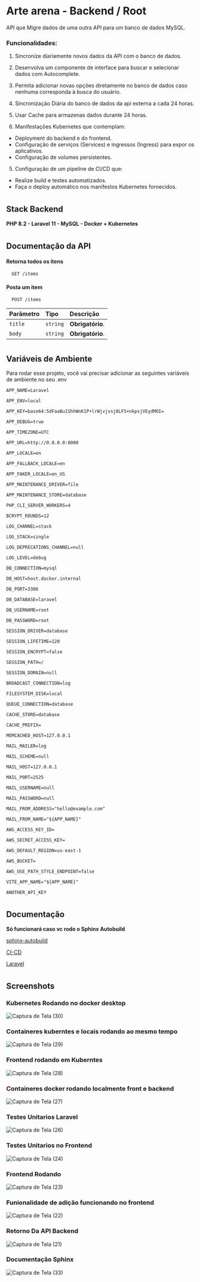 
# Arte arena - Backend / Root

API que Migre dados de uma outra API para um banco de dados MySQL.

### Funcionalidades:

1. Sincronize diariamente novos dados da API com o banco de dados.

2. Desenvolva um componente de interface para buscar e selecionar dados com Autocomplete.

3. Permita adicionar novas opções diretamente no banco de dados caso nenhuma corresponda à busca do usuário.

4. Sincronização Diária do banco de dados da api externa a cada 24 horas.

5. Usar Cache para armazenas dados durante 24 horas.

6. Manifestações Kubernetes que contemplam:
- Deployment do backend e do frontend.  
- Configuração de serviços (Services) e ingressos (Ingress) para expor os aplicativos. 
- Configuração de volumes persistentes.

5. Configuração de um pipeline de CI/CD que:
- Realize build e testes automatizados.
- Faça o deploy automático nos manifestos Kubernetes fornecidos.

#

## Stack Backend 

**PHP 8.2 - Laravel 11 - MySQL - Docker + Kubernetes**

#

## Documentação da API

#### Retorna todos os itens

```http
  GET /items
```

#### Posta um item

```http
  POST /items
```

| Parâmetro   | Tipo       | Descrição                                   |
| :---------- | :--------- | :------------------------------------------ |
| `title`      | `string` | **Obrigatório**.|
| `body`      | `string` | **Obrigatório**. |

#

## Variáveis de Ambiente

Para rodar esse projeto, você vai precisar adicionar as seguintes variáveis de ambiente no seu .env

`APP_NAME=Laravel`

`APP_ENV=local`

`APP_KEY=base64:5dFaaBu1ShhWnK1P+lrWjvjvsj8LF5+nkpsjVEydMOI=`

`APP_DEBUG=true`

`APP_TIMEZONE=UTC`

`APP_URL=http://0.0.0.0:8000`

`APP_LOCALE=en`

`APP_FALLBACK_LOCALE=en`

`APP_FAKER_LOCALE=en_US`

`APP_MAINTENANCE_DRIVER=file`

`APP_MAINTENANCE_STORE=database`

`PHP_CLI_SERVER_WORKERS=4`

`BCRYPT_ROUNDS=12`

`LOG_CHANNEL=stack`

`LOG_STACK=single`

`LOG_DEPRECATIONS_CHANNEL=null`

`LOG_LEVEL=debug`

`DB_CONNECTION=mysql`

`DB_HOST=host.docker.internal`

`DB_PORT=3306`

`DB_DATABASE=laravel`

`DB_USERNAME=root`

`DB_PASSWORD=root`

`SESSION_DRIVER=database`

`SESSION_LIFETIME=120`

`SESSION_ENCRYPT=false`

`SESSION_PATH=/`

`SESSION_DOMAIN=null`

`BROADCAST_CONNECTION=log`

`FILESYSTEM_DISK=local`

`QUEUE_CONNECTION=database`

`CACHE_STORE=database`

`CACHE_PREFIX=`

`MEMCACHED_HOST=127.0.0.1`

`MAIL_MAILER=log`

`MAIL_SCHEME=null`

`MAIL_HOST=127.0.0.1`

`MAIL_PORT=2525`

`MAIL_USERNAME=null`

`MAIL_PASSWORD=null`

`MAIL_FROM_ADDRESS="hello@example.com"`

`MAIL_FROM_NAME="${APP_NAME}"`

`AWS_ACCESS_KEY_ID=`

`AWS_SECRET_ACCESS_KEY=`

`AWS_DEFAULT_REGION=us-east-1`

`AWS_BUCKET=`

`AWS_USE_PATH_STYLE_ENDPOINT=false`

`VITE_APP_NAME="${APP_NAME}"`

`ANOTHER_API_KEY`

#

## Documentação

**Só funcionará caso vc rode o Sphinx Autobuild** 

[sphinx-autobuild](http://127.0.0.1:8000)

[CI-CD](http://127.0.0.1:8000/ci-cd.html#)

[Laravel](http://127.0.0.1:8000/laravel.html#)

#

## Screenshots

### Kubernetes Rodando no docker desktop
![Captura de Tela (30)](https://github.com/user-attachments/assets/d1aa33bd-c08b-4808-913f-dae959c150e1)

### Containeres kuberntes e locais rodando ao mesmo tempo
![Captura de Tela (29)](https://github.com/user-attachments/assets/89c8cc00-002a-4a75-9c45-c60b211edd0a)

### Frontend rodando em Kuberntes
![Captura de Tela (28)](https://github.com/user-attachments/assets/d67ee17c-9ffe-4df9-afa9-0c7e94b63069)

### Containeres docker rodando localmente front e backend
![Captura de Tela (27)](https://github.com/user-attachments/assets/6e9ea747-8053-4785-8ed3-5234e0e2973e)

### Testes Unitarios Laravel
![Captura de Tela (26)](https://github.com/user-attachments/assets/a2ccf7d6-5c15-44c2-abc4-73e0d75a8571)

### Testes Unitarios no Frontend
![Captura de Tela (24)](https://github.com/user-attachments/assets/17864567-f41b-4ecd-9a09-fcf2d13b4dca)

### Frontend Rodando
![Captura de Tela (23)](https://github.com/user-attachments/assets/a1f83dc0-930d-4265-ba41-13c1e57c6f37)

### Funionalidade de adição funcionando no frontend 
![Captura de Tela (22)](https://github.com/user-attachments/assets/457a948e-b9e6-4523-9ca2-158e8fe656e2)

### Retorno Da API Backend
![Captura de Tela (21)](https://github.com/user-attachments/assets/146e512a-0851-443d-8be8-5d2195a07d1b)

### Documentação Sphinx
![Captura de Tela (33)](https://github.com/user-attachments/assets/84b4ba6d-c287-425e-8b50-8fd650b9d14c)
